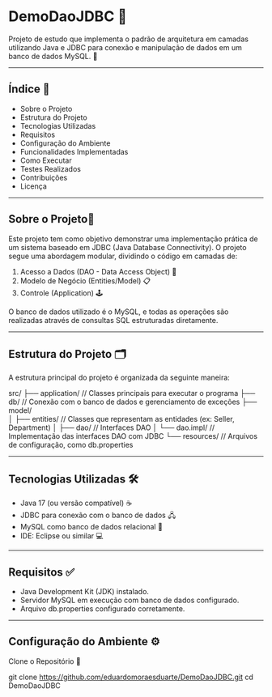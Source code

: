 # DemoDaoJDBC 🚀
Projeto de estudo que implementa o padrão de arquitetura em camadas utilizando Java e JDBC para conexão e manipulação de dados em um banco de dados MySQL. 🐬

---

## Índice 📑
- Sobre o Projeto
- Estrutura do Projeto
- Tecnologias Utilizadas
- Requisitos
- Configuração do Ambiente
- Funcionalidades Implementadas
- Como Executar
- Testes Realizados
- Contribuições
- Licença

---

## Sobre o Projeto📖
Este projeto tem como objetivo demonstrar uma implementação prática de um sistema baseado em JDBC (Java Database Connectivity). O projeto segue uma abordagem modular, dividindo o código em camadas de:

1. Acesso a Dados (DAO - Data Access Object) 💾
2. Modelo de Negócio (Entities/Model) 📋
3. Controle (Application) 🕹️

O banco de dados utilizado é o MySQL, e todas as operações são realizadas através de consultas SQL estruturadas diretamente.

---

## Estrutura do Projeto 🗂️
A estrutura principal do projeto é organizada da seguinte maneira:

src/
├── application/       // Classes principais para executar o programa
├── db/                // Conexão com o banco de dados e gerenciamento de exceções
├── model/             
│   ├── entities/      // Classes que representam as entidades (ex: Seller, Department)
│   ├── dao/           // Interfaces DAO
│   └── dao.impl/      // Implementação das interfaces DAO com JDBC
└── resources/         // Arquivos de configuração, como db.properties

---

## Tecnologias Utilizadas 🛠️
- Java 17 (ou versão compatível) ☕
- JDBC para conexão com o banco de dados 🖧
- MySQL como banco de dados relacional 🐬
- IDE: Eclipse ou similar 💻

---

## Requisitos ✅
- Java Development Kit (JDK) instalado.
- Servidor MySQL em execução com banco de dados configurado.
- Arquivo db.properties configurado corretamente.

---

## Configuração do Ambiente ⚙️
Clone o Repositório 🧬

git clone https://github.com/eduardomoraesduarte/DemoDaoJDBC.git
cd DemoDaoJDBC

